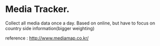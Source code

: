 # Media Tracker.

Collect all media data once a day.
Based on online, but have to focus on country side information(bigger weighting)

reference : http://www.mediamap.co.kr/

